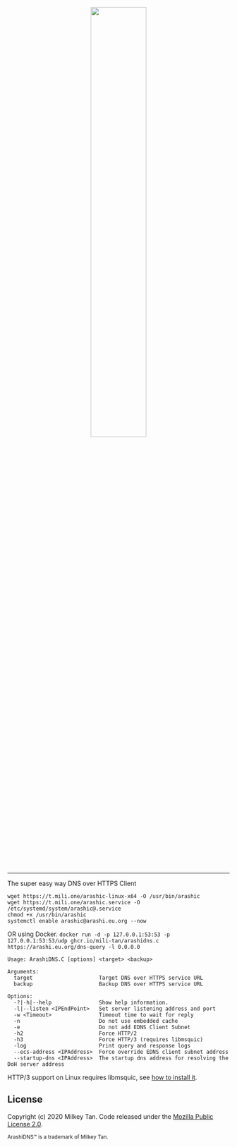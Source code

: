 <p align="center">
  <img src='https://github.com/mili-tan/ArashiDNS.C/assets/24996957/4e83a3b4-4e53-4cf9-8d0f-f1bdca95ccc4' width="50%" height="50%"/>
</p>

----------
The super easy way DNS over HTTPS Client

```
wget https://t.mili.one/arashic-linux-x64 -O /usr/bin/arashic
wget https://t.mili.one/arashic.service -O /etc/systemd/system/arashic@.service
chmod +x /usr/bin/arashic 
systemctl enable arashic@arashi.eu.org --now
```
OR using Docker. `docker run -d -p 127.0.0.1:53:53 -p 127.0.0.1:53:53/udp ghcr.io/mili-tan/arashidns.c https://arashi.eu.org/dns-query -l 0.0.0.0` 
```
Usage: ArashiDNS.C [options] <target> <backup>

Arguments:
  target                     Target DNS over HTTPS service URL
  backup                     Backup DNS over HTTPS service URL

Options:
  -?|-h|--help               Show help information.
  -l|--listen <IPEndPoint>   Set server listening address and port
  -w <Timeout>               Timeout time to wait for reply
  -n                         Do not use embedded cache
  -e                         Do not add EDNS Client Subnet
  -h2                        Force HTTP/2
  -h3                        Force HTTP/3 (requires libmsquic)
  -log                       Print query and response logs
  --ecs-address <IPAddress>  Force override EDNS client subnet address
  --startup-dns <IPAddress>  The startup dns address for resolving the DoH server address
```

HTTP/3 support on Linux requires libmsquic, see [how to install it](https://github.com/dotnet/runtime/blob/main/src/libraries/System.Net.Quic/readme.md#Linux).

## License

Copyright (c) 2020 Milkey Tan. Code released under the [Mozilla Public License 2.0](https://www.mozilla.org/en-US/MPL/2.0/). 

<sup>ArashiDNS™ is a trademark of Milkey Tan.</sup>
